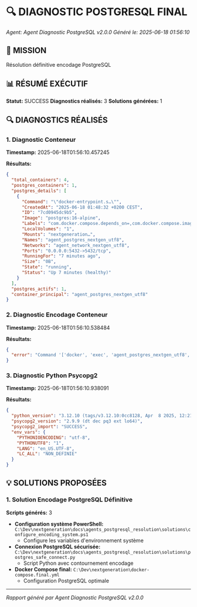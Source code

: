 # 🔍 DIAGNOSTIC POSTGRESQL FINAL
*Agent: Agent Diagnostic PostgreSQL v2.0.0*
*Généré le: 2025-06-18 01:56:10*

## 🎯 MISSION
Résolution définitive encodage PostgreSQL

## 📊 RÉSUMÉ EXÉCUTIF
**Statut:** SUCCESS
**Diagnostics réalisés:** 3
**Solutions générées:** 1

## 🔍 DIAGNOSTICS RÉALISÉS

### 1. Diagnostic Conteneur
**Timestamp:** 2025-06-18T01:56:10.457245

**Résultats:**
```json
{
  "total_containers": 4,
  "postgres_containers": 1,
  "postgres_details": [
    {
      "Command": "\"docker-entrypoint.s…\"",
      "CreatedAt": "2025-06-18 01:48:32 +0200 CEST",
      "ID": "7cd0945dc9b5",
      "Image": "postgres:16-alpine",
      "Labels": "com.docker.compose.depends_on=,com.docker.compose.image=sha256:ef2235fd13b6cb29728a98ee17862ff5c9b7d20515a9b34804da4a45062695f6,com.docker.compose.oneoff=False,com.docker.compose.project.config_files=C:\\Dev\\nextgeneration\\docker-compose.utf8.yml,com.docker.compose.project.working_dir=C:\\Dev\\nextgeneration,com.docker.compose.service=postgres,com.docker.compose.version=2.35.1,com.docker.compose.config-hash=3a75d5ad75130c4876412d80d446c6204618690ae28fbda7f321809b77837e86,com.docker.compose.project=nextgeneration,com.docker.compose.container-number=1",
      "LocalVolumes": "1",
      "Mounts": "nextgeneration…",
      "Names": "agent_postgres_nextgen_utf8",
      "Networks": "agent_network_nextgen_utf8",
      "Ports": "0.0.0.0:5432->5432/tcp",
      "RunningFor": "7 minutes ago",
      "Size": "0B",
      "State": "running",
      "Status": "Up 7 minutes (healthy)"
    }
  ],
  "postgres_actifs": 1,
  "container_principal": "agent_postgres_nextgen_utf8"
}
```

### 2. Diagnostic Encodage Conteneur
**Timestamp:** 2025-06-18T01:56:10.538484

**Résultats:**
```json
{
  "error": "Command '['docker', 'exec', 'agent_postgres_nextgen_utf8', 'psql', '-U', 'postgres', '-d', 'nextgen_db', '-t', '-c', 'SHOW lc_collate;']' returned non-zero exit status 1."
}
```

### 3. Diagnostic Python Psycopg2
**Timestamp:** 2025-06-18T01:56:10.938091

**Résultats:**
```json
{
  "python_version": "3.12.10 (tags/v3.12.10:0cc8128, Apr  8 2025, 12:21:36) [MSC v.1943 64 bit (AMD64)]",
  "psycopg2_version": "2.9.9 (dt dec pq3 ext lo64)",
  "psycopg2_import": "SUCCESS",
  "env_vars": {
    "PYTHONIOENCODING": "utf-8",
    "PYTHONUTF8": "1",
    "LANG": "en_US.UTF-8",
    "LC_ALL": "NON_DEFINIE"
  }
}
```

## 💡 SOLUTIONS PROPOSÉES

### 1. Solution Encodage PostgreSQL Définitive
**Scripts générés:** 3

- **Configuration système PowerShell:** `C:\Dev\nextgeneration\docs\agents_postgresql_resolution\solutions\configure_encoding_system.ps1`
  - Configure les variables d'environnement système
- **Connexion PostgreSQL sécurisée:** `C:\Dev\nextgeneration\docs\agents_postgresql_resolution\solutions\postgres_safe_connect.py`
  - Script Python avec contournement encodage
- **Docker Compose final:** `C:\Dev\nextgeneration\docker-compose.final.yml`
  - Configuration PostgreSQL optimale

---
*Rapport généré par Agent Diagnostic PostgreSQL v2.0.0*